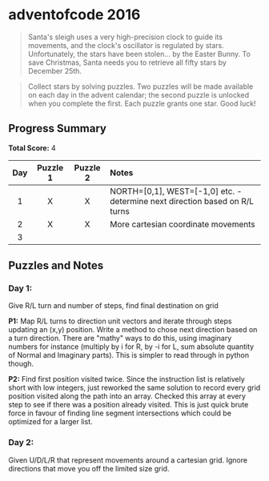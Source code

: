 # adventofcode 2016

> Santa's sleigh uses a very high-precision clock to guide its movements, and the clock's oscillator is regulated by stars. Unfortunately, the stars have been stolen... by the Easter Bunny. To save Christmas, Santa needs you to retrieve all fifty stars by December 25th.

> Collect stars by solving puzzles. Two puzzles will be made available on each day in the advent calendar; the second puzzle is unlocked when you complete the first. Each puzzle grants one star. Good luck!

## Progress Summary

**Total Score:** 4

| Day | Puzzle 1 | Puzzle 2 | Notes |
|:---:|:--------:|:--------:|:----- |
| 1 | X | X | NORTH=[0,1], WEST=[-1,0] etc. - determine next direction based on R/L turns |
| 2 | X | X | More cartesian coordinate movements |
| 3 |  |  |  |


## Puzzles and Notes

### Day 1:
Give R/L turn and number of steps, find final destination on grid

**P1:** Map R/L turns to direction unit vectors and iterate through steps updating an (x,y) position. Write a method to chose next direction based on a turn direction. There are "mathy" ways to do this, using imaginary numbers for instance (multiply by i for R, by -i for L, sum absolute quantity of Normal and Imaginary parts). This is simpler to read through in python though.

**P2:** Find first position visited twice. Since the instruction list is relatively short with low integers, just reworked the same solution to record every grid position visited along the path into an array. Checked this array at every step to see if there was a position already visited. This is just quick brute force in favour of finding line segment intersections which could be optimized for a larger list.


### Day 2:
Given U/D/L/R that represent movements around a cartesian grid. Ignore directions that move you off the limited size grid.
